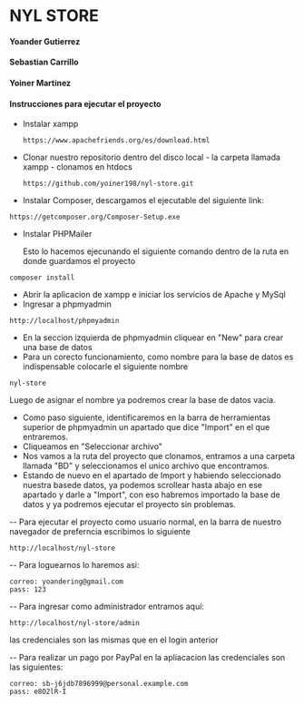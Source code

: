 # NYL STORE

#### Yoander Gutierrez

#### Sebastian Carrillo

#### Yoiner Martinez

#### Instrucciones para ejecutar el proyecto

- Instalar xampp
  ~~~
  https://www.apachefriends.org/es/download.html
  ~~~
- Clonar nuestro repositorio dentro del disco local - la carpeta llamada xampp - clonamos en htdocs
  ~~~
  https://github.com/yoiner198/nyl-store.git
  ~~~

- Instalar Composer, descargamos el ejecutable del siguiente link:
~~~
https://getcomposer.org/Composer-Setup.exe
~~~  

- Instalar PHPMailer

  Esto lo hacemos ejecunando el siguiente comando dentro de la ruta en donde guardamos el proyecto
~~~
composer install
~~~

- Abrir la aplicacion de xampp e iniciar los servicios de Apache y MySql
- Ingresar a phpmyadmin
~~~
http://localhost/phpmyadmin
~~~
- En la seccion izquierda de phpmyadmin cliquear en "New" para crear una base de datos
- Para un corecto funcionamiento, como nombre para la base de datos es indispensable colocarle el siguiente nombre
~~~
nyl-store
~~~

  Luego de asignar el nombre ya podremos crear la base de datos vacia.
- Como paso siguiente, identificaremos en la barra de herramientas superior de phpmyadmin un apartado que dice "Import" en el que entraremos.
- Cliqueamos en "Seleccionar archivo"
- Nos vamos a la ruta del proyecto que clonamos, entramos a una carpeta llamada "BD" y seleccionamos el unico archivo que encontramos.
- Estando de nuevo en el apartado de Import y habiendo seleccionado nuestra basede datos, ya podemos scrollear hasta abajo en ese apartado y darle a "Import", con eso habremos importado la base de datos y ya podremos ejecutar el proyecto sin problemas.

-- Para ejecutar el proyecto como usuario normal, en la barra de nuestro navegador de preferncia escribimos lo siguiente
~~~
http://localhost/nyl-store
~~~
-- Para loguearnos lo haremos asi:
~~~
correo: yoandering@gmail.com
pass: 123
~~~
-- Para ingresar como administrador entramos aquí:
~~~
http://localhost/nyl-store/admin
~~~
las credenciales son las mismas que en el login anterior

-- Para realizar un pago por PayPal en la apliacacion las credenciales son las siguientes:
~~~
correo: sb-j6jdb7896999@personal.example.com
pass: e8O2lR-I
~~~
